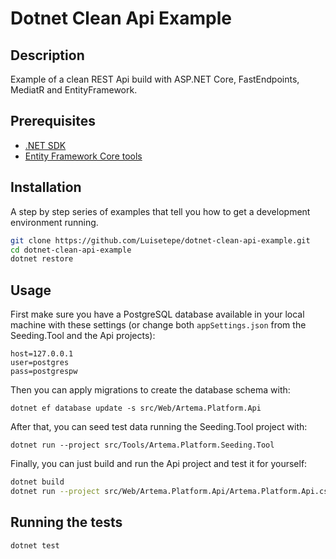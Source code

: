 # Dotnet Clean Api Example

## Description

Example of a clean REST Api build with ASP.NET Core, FastEndpoints, MediatR and EntityFramework.

## Prerequisites

- [.NET SDK](https://dotnet.microsoft.com/download)
- [Entity Framework Core tools](https://learn.microsoft.com/en-us/ef/core/cli/dotnet)

## Installation

A step by step series of examples that tell you how to get a development environment running.

```bash
git clone https://github.com/Luisetepe/dotnet-clean-api-example.git
cd dotnet-clean-api-example
dotnet restore
```

## Usage

First make sure you have a PostgreSQL database available in your local machine with these settings (or change both `appSettings.json` from the Seeding.Tool and the Api projects):

```
host=127.0.0.1
user=postgres
pass=postgrespw
```

Then you can apply migrations to create the database schema with:
```
dotnet ef database update -s src/Web/Artema.Platform.Api
```

After that, you can seed test data running the Seeding.Tool project with:
```
dotnet run --project src/Tools/Artema.Platform.Seeding.Tool
```

Finally, you can just build and run the Api project and test it for yourself:

```bash
dotnet build
dotnet run --project src/Web/Artema.Platform.Api/Artema.Platform.Api.csproj
```

## Running the tests

```bash
dotnet test
```